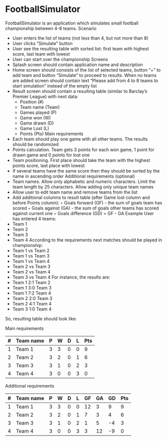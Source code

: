 # FootballSimulator
FootballSimulator is an application which simulates small football championship between 4-8 teams.
Scenario
* User enters the list of teams (not less than 4, but not more than 8)
* User clicks “Simulate” button
* User see the resulting table with sorted list: first team with highest score, last team with lowest
* User can start over the championship
Screens
* Splash screen should contain application name and description
* Home screen should consists of the list of selected teams, button “+” to add team and button “Simulate” to proceed to results. When no teams are added screen should contain text “Please add from 4 to 8 teams to start simulation” instead of the empty list
* Result screen should contain a resulting table (similar to Barclay’s Premier League) with next data:
  - Position (#)
  - Team name (Team)
  - Games played (P)
  - Game won (W)
  - Game drawn (D)
  - Game Lost (L)
  - Points (Pts)
Main requirements
* Each team should play one game with all other teams. The results should be randomized
* Points calculation. Team gets 3 points for each won game, 1 point for drawn game and 0 points for lost one
* Team positioning. First place should take the team with the highest points score, last place with lowest
* If several teams have the same score then they should be sorted by the name in ascending order
Additional requirements (optional)
* Team names. Allow only alphabetic and numeric characters. Limit the team length by 25 characters. Allow adding only unique team names
*  Allow user to edit team name and remove teams from the list
*  Add additional columns to result table (after Game lost column and before Points column):
   ◦ Goals forward (GF) - the sum of goals team has scored
   ◦ Goals against (GA) - the sum of goals other teams has scored against current one
   ◦ Goals difference (GD) = GF - GA
Example
User has entered 4 teams:
* Team 1
* Team 2
* Team 3
* Team 4
According to the requirements next matches should be played in championship:
* Team 1 vs Team 2
* Team 1 vs Team 3
* Team 1 vs Team 4
* Team 2 vs Team 3
* Team 2 vs Team 4
* Team 3 vs Team 4
For instance, the results are:
* Team 1 2:1 Team 2
* Team 1 3:0 Team 3
* Team 1 7:2 Team 4
* Team 2 2:0 Team 3
* Team 2 4:1 Team 4
* Team 3 1:0 Team 4
	
So, resulting table should look like:

Main requirements

| # | Team name | P | W | D | L | Pts |
|---|-----------|---|---|---|---|-----|
| 1 | Team 1    | 3 | 3 | 0 | 0 | 9   |
| 2 | Team 2    | 3 | 2 | 0 | 1 | 6   |
| 3 | Team 3    | 3 | 1 | 0 | 2 | 3   |
| 4 | Team 4    | 3 | 0 | 0 | 3 | 0   |

Additional requirements

| # | Team name | P | W | D | L | GF | GA | GD | Pts |
|---|-----------|---|---|---|---|----|----|----|-----|
| 1 | Team 1    | 3 | 3 | 0 | 0 | 12 | 3  |  9 | 9   |
| 2 | Team 2    | 3 | 2 | 0 | 1 | 7  | 3  | 4  | 6   |
| 3 | Team 3    | 3 | 1 | 0 | 2 | 1  | 5  | -4 | 3   |
| 4 | Team 4    | 3 | 0 | 0 | 3 | 3  | 12 | -9 | 0   |
